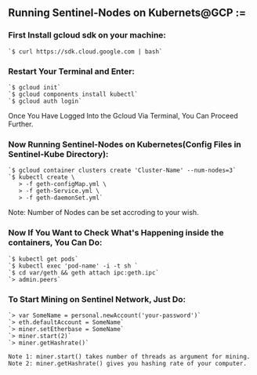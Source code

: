 ## Running Sentinel-Nodes on Kubernets@GCP :=

### First Install gcloud sdk on your machine:

	`$ curl https://sdk.cloud.google.com | bash`

### Restart Your Terminal and Enter:

	`$ gcloud init`
	`$ gcloud components install kubectl`
	`$ gcloud auth login`

Once You Have Logged Into the Gcloud Via Terminal, You Can Proceed Further.

### Now Running Sentinel-Nodes on Kubernetes(Config Files in Sentinel-Kube Directory):

	`$ gcloud container clusters create 'Cluster-Name' --num-nodes=3`
	`$ kubectl create \
	   > -f geth-configMap.yml \
	   > -f geth-Service.yml \
	   > -f geth-daemonSet.yml`

Note: Number of Nodes can be set accroding to your wish.

### Now If You Want to Check What's Happening inside the containers, You Can Do:

	`$ kubectl get pods`
	`$ kubectl exec 'pod-name' -i -t sh `
	`$ cd var/geth && geth attach ipc:geth.ipc`
	`> admin.peers`

### To Start Mining on Sentinel Network, Just Do:

	`> var SomeName = personal.newAccount('your-password')`
	`> eth.defaultAccount = SomeName`
	`> miner.setEtherbase = SomeName`
	`> miner.start(2)`
	`> miner.getHashrate()`

`Note 1: miner.start() takes number of threads as argument for mining.`<br />
`Note 2: miner.getHashrate() gives you hashing rate of your computer.`
